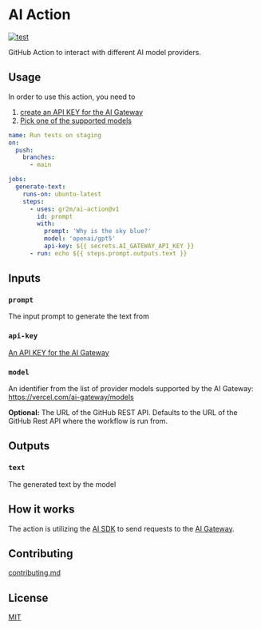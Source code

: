 # AI Action

[![test](https://github.com/gr2m/ai-action/actions/workflows/test.yml/badge.svg)](https://github.com/gr2m/ai-action/actions/workflows/test.yml)

GitHub Action to interact with different AI model providers.

## Usage

In order to use this action, you need to 

1. [create an API KEY for the AI Gateway](https://vercel.com/d?to=%2F%5Bteam%5D%2F%7E%2Fai%2Fapi-keys)
2. [Pick one of the supported models](https://vercel.com/ai-gateway/models)


```yaml
name: Run tests on staging
on:
  push:
    branches:
      - main

jobs:
  generate-text:
    runs-on: ubuntu-latest
    steps:
      - uses: gr2m/ai-action@v1
        id: prompt
        with:
          prompt: 'Why is the sky blue?'
          model: 'openai/gpt5'
          api-key: ${{ secrets.AI_GATEWAY_API_KEY }}
      - run: echo ${{ steps.prompt.outputs.text }}
```

## Inputs

### `prompt`

The input prompt to generate the text from

### `api-key`

[An API KEY for the AI Gateway](https://vercel.com/d?to=%2F%5Bteam%5D%2F%7E%2Fai%2Fapi-keys)

### `model`

An identifier from the list of provider models supported by the AI Gateway:
https://vercel.com/ai-gateway/models

**Optional:** The URL of the GitHub REST API. Defaults to the URL of the GitHub Rest API where the workflow is run from.

## Outputs

### `text`

The generated text by the model

## How it works

The action is utilizing the [AI SDK](https://ai-sdk.dev/) to send requests to the [AI Gateway](https://vercel.com/ai-gateway).

## Contributing

[contributing.md](contributing.md)

## License

[MIT](license.md)
